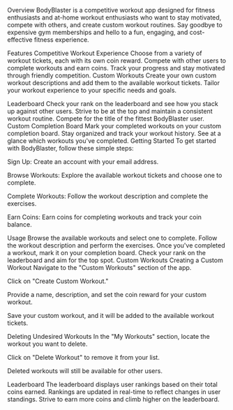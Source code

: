Overview
BodyBlaster is a competitive workout app designed for fitness enthusiasts and at-home workout enthusiasts who want to stay motivated, compete with others, and create custom workout routines. Say goodbye to expensive gym memberships and hello to a fun, engaging, and cost-effective fitness experience.

Features
Competitive Workout Experience
Choose from a variety of workout tickets, each with its own coin reward.
Compete with other users to complete workouts and earn coins.
Track your progress and stay motivated through friendly competition.
Custom Workouts
Create your own custom workout descriptions and add them to the available workout tickets.
Tailor your workout experience to your specific needs and goals.

Leaderboard
Check your rank on the leaderboard and see how you stack up against other users.
Strive to be at the top and maintain a consistent workout routine.
Compete for the title of the fittest BodyBlaster user.
Custom Completion Board
Mark your completed workouts on your custom completion board.
Stay organized and track your workout history.
See at a glance which workouts you've completed.
Getting Started
To get started with BodyBlaster, follow these simple steps:

Sign Up: Create an account with your email address.

Browse Workouts: Explore the available workout tickets and choose one to complete.

Complete Workouts: Follow the workout description and complete the exercises.

Earn Coins: Earn coins for completing workouts and track your coin balance.

Usage
Browse the available workouts and select one to complete.
Follow the workout description and perform the exercises.
Once you've completed a workout, mark it on your completion board.
Check your rank on the leaderboard and aim for the top spot.
Custom Workouts
Creating a Custom Workout
Navigate to the "Custom Workouts" section of the app.

Click on "Create Custom Workout."

Provide a name, description, and set the coin reward for your custom workout.

Save your custom workout, and it will be added to the available workout tickets.

Deleting Undesired Workouts
In the "My Workouts" section, locate the workout you want to delete.

Click on "Delete Workout" to remove it from your list.

Deleted workouts will still be available for other users.

Leaderboard
The leaderboard displays user rankings based on their total coins earned.
Rankings are updated in real-time to reflect changes in user standings.
Strive to earn more coins and climb higher on the leaderboard.

